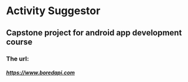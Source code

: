# Activity Suggestor

## Capstone project for android app development course

### The url:
##### https://www.boredapi.com